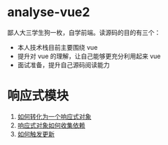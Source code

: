 # analyse-vue2

鄙人大三学生狗一枚，自学前端。读源码的目的有三个：

- 本人技术栈目前主要围绕 vue
- 提升对 vue 的理解，让自己能够更充分利用起来 vue
- 面试准备，提升自己源码阅读能力

# 响应式模块

1. [如何转化为一个响应式对象](https://github.com/TongY928/analyse-vue2/blob/main/vue2/docs/observer/%E5%93%8D%E5%BA%94%E5%BC%8F%E5%AF%B9%E8%B1%A1.md)
2. [响应式对象如何收集依赖](https://github.com/TongY928/analyse-vue2/blob/main/vue2/docs/observer/%E4%BE%9D%E8%B5%96%E6%94%B6%E9%9B%86.md)
3. [如何触发更新](https://github.com/TongY928/analyse-vue2/tree/main/vue2/docs/observer)
